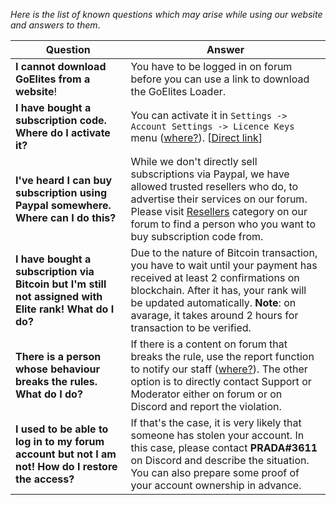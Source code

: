 *Here is the list of known questions which may arise while using our website and answers to them*.

| Question | Answer |
|--|--|
| **I cannot download GoElites from a website**! | You have to be logged in on forum before you can use a link to download the GoElites Loader. |
| **I have bought a subscription code. Where do I activate it?** | You can activate it in ``Settings -> Account Settings -> Licence Keys`` menu ([where?](https://s.put.re/26ev89S.png)). [[Direct link](https://goelites.net/index.php?app=core&module=system&controller=settings&area=licencesystem)] |
| **I've heard I can buy subscription using Paypal somewhere. Where can I do this?** | While we don't directly sell subscriptions via Paypal, we have allowed trusted resellers who do, to advertise their services on our forum. Please visit [Resellers](https://goelites.net/index.php?/forum/68-resellers/) category on our forum to find a person who you want to buy subscription code from. |
| **I have bought a subscription via Bitcoin but I'm still not assigned with Elite rank! What do I do?** | Due to the nature of Bitcoin transaction, you have to wait until your payment has received at least 2 confirmations on blockchain. After it has, your rank will be updated automatically. **Note**: on avarage, it takes around 2 hours for transaction to be verified. |
| **There is a person whose behaviour breaks the rules. What do I do?** | If there is a content on forum that breaks the rule, use the report function to notify our staff ([where?](https://s.put.re/umYNw4M.png)). The other option is to directly contact Support or Moderator either on forum or on Discord and report the violation.|
| **I used to be able to log in to my forum account but not I am not! How do I restore the access?** | If that's the case, it is very likely that someone has stolen your account. In this case, please contact **PRADA#3611** on Discord and describe the situation. You can also prepare some proof of your account ownership in advance. |

